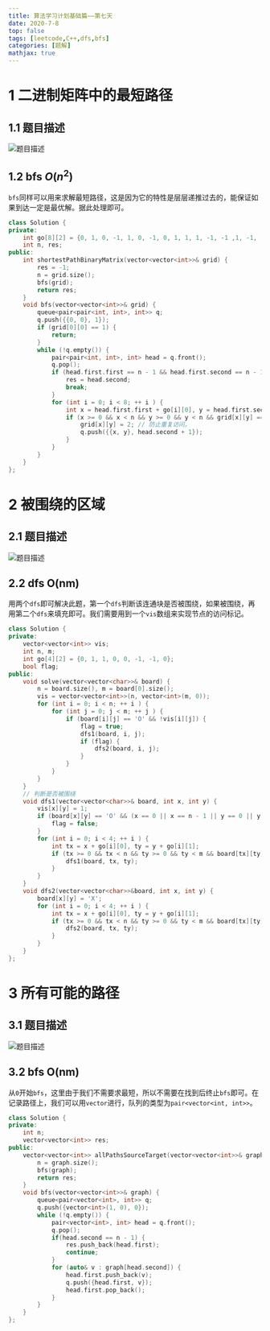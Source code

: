 ```yaml
---
title: 算法学习计划基础篇——第七天
date: 2020-7-8
top: false
tags: [leetcode,C++,dfs,bfs]
categories: [题解]
mathjax: true
---
```


# 1 二进制矩阵中的最短路径

## 1.1 题目描述

![题目描述](https://raw.githubusercontent.com/unique-pure/PicLibrary/main/img/image-20220313170706739.png)

## 1.2 bfs $O(n^2)$

`bfs`同样可以用来求解最短路径，这是因为它的特性是层层递推过去的，能保证如果到达一定是最优解。据此处理即可。

```cpp
class Solution {
private:
    int go[8][2] = {0, 1, 0, -1, 1, 0, -1, 0, 1, 1, 1, -1, -1 ,1, -1, -1};
    int n, res;
public:
    int shortestPathBinaryMatrix(vector<vector<int>>& grid) {
        res = -1;
        n = grid.size();
        bfs(grid);
        return res;
    }
    void bfs(vector<vector<int>>& grid) {
        queue<pair<pair<int, int>, int>> q;
        q.push({{0, 0}, 1});
        if (grid[0][0] == 1) {
            return;
        }
        while (!q.empty()) {
            pair<pair<int, int>, int> head = q.front();
            q.pop();
            if (head.first.first == n - 1 && head.first.second == n - 1) {
                res = head.second;
                break;
            }
            for (int i = 0; i < 8; ++ i ) {
                int x = head.first.first + go[i][0], y = head.first.second + go[i][1];
                if (x >= 0 && x < n && y >= 0 && y < n && grid[x][y] == 0) {
                    grid[x][y] = 2; // 防止重复访问。
                    q.push({{x, y}, head.second + 1});
                }
            }
        }
    }
};
```

# 2 被围绕的区域

## 2.1 题目描述

![题目描述](https://raw.githubusercontent.com/unique-pure/PicLibrary/main/img/image-20220313172015534.png)

## 2.2 dfs O(nm)

用两个`dfs`即可解决此题，第一个`dfs`判断该连通块是否被围绕，如果被围绕，再用第二个`dfs`来填充即可。我们需要用到一个`vis`数组来实现节点的访问标记。

```cpp
class Solution {
private:
    vector<vector<int>> vis;
    int n, m;
    int go[4][2] = {0, 1, 1, 0, 0, -1, -1, 0};
    bool flag;
public:
    void solve(vector<vector<char>>& board) {
        n = board.size(), m = board[0].size();
        vis = vector<vector<int>>(n, vector<int>(m, 0));
        for (int i = 0; i < n; ++ i ) {
            for (int j = 0; j < m; ++ j ) {
                if (board[i][j] == 'O' && !vis[i][j]) {
                    flag = true;
                    dfs1(board, i, j);
                    if (flag) {
                        dfs2(board, i, j);
                    }
                }
            }
        }
    }
    // 判断是否被围绕
    void dfs1(vector<vector<char>>& board, int x, int y) {
        vis[x][y] = 1;
        if (board[x][y] == 'O' && (x == 0 || x == n - 1 || y == 0 || y == m - 1)) {
            flag = false;
        }
        for (int i = 0; i < 4; ++ i ) {
            int tx = x + go[i][0], ty = y + go[i][1];
            if (tx >= 0 && tx < n && ty >= 0 && ty < m && board[tx][ty] == 'O' && !vis[tx][ty]) {
                dfs1(board, tx, ty);
            }
        }
    }
    void dfs2(vector<vector<char>>&board, int x, int y) {
        board[x][y] = 'X';
        for (int i = 0; i < 4; ++ i ) {
            int tx = x + go[i][0], ty = y + go[i][1];
            if (tx >= 0 && tx < n && ty >= 0 && ty < m && board[tx][ty] == 'O') {
                dfs2(board, tx, ty);
            }
        }
    }
};
```

# 3 所有可能的路径

## 3.1 题目描述

![题目描述](https://raw.githubusercontent.com/unique-pure/PicLibrary/main/img/image-20220313180122240.png)

## 3.2 bfs O(nm)

从`0`开始`bfs`，这里由于我们不需要求最短，所以不需要在找到后终止`bfs`即可。在记录路径上，我们可以用`vector`进行，队列的类型为`pair<vector<int, int>>`。

```cpp
class Solution {
private:
    int n;
    vector<vector<int>> res;
public:
    vector<vector<int>> allPathsSourceTarget(vector<vector<int>>& graph) {
        n = graph.size();
        bfs(graph);
        return res;
    }
    void bfs(vector<vector<int>>& graph) {
        queue<pair<vector<int>, int>> q;
        q.push({vector<int>(1, 0), 0});
        while (!q.empty()) {
            pair<vector<int>, int> head = q.front();
            q.pop();
            if(head.second == n - 1) {
                res.push_back(head.first);
                continue;
            }
            for (auto& v : graph[head.second]) {
                head.first.push_back(v);
                q.push({head.first, v});
                head.first.pop_back();
            }
        }
    }
};
```

